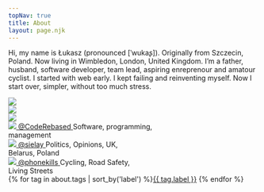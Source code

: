 ```yaml
---
topNav: true
title: About
layout: page.njk
---
```


Hi, my name is Łukasz (pronounced [ˈwukaʂ]). Originally from Szczecin, Poland. Now living in Wimbledon, London, United Kingdom. I’m a father, husband, software developer, team lead, aspiring enreprenour and amatour cyclist. I started with web early. I kept failing and reinventing myself. Now I start over, simpler, without too much stress.

<div class="flex w-full mt-8 mb-8">
    <div class="flex-1 text-center">
        <a href="https://www.linkedin.com/in/sielay/" target="_blank"><img class="w-12 h-12 inline-block" src="/icons/linkedin.svg"/></a>
    </div>
    <div class="flex-1 text-center">
        <a href="https://github.com/sielay" target="_blank"><img class="w-12 h-12 inline-block" src="/icons/github.svg"/></a>
    </div>
    <div class="flex-1 text-center">
        <a href="https://instagram.com/sielay" target="_blank"><img class="w-12 h-12 inline-block" src="/icons/instagram.svg"/></a>
    </div>
</div>


<div class="flex w-full mt-12 mb-8">
    <div class="flex-1 text-center">        
        <a href="https://twitter.com/CodeRebased" target="_blank">
            <img class="w-12 h-12 inline-block" src="/icons/twitter.svg"/>
            <span class="block text-center text-sm">@CodeRebased</span>
        </a>
        <span class="block text-center text-xs">Software, programming,<br/> management</span>
    </div>
    <div class="flex-1 text-center">       
        <a href="https://twitter.com/sielay" target="_blank">
            <img class="w-12 h-12 inline-block" src="/icons/twitter.svg"/>
            <span class="block text-center text-sm">@sielay</span>
        </a>
         <span class="block text-center text-xs">Politics, Opinions, UK, <br/> Belarus, Poland</span>
    </div>
    <div class="flex-1 text-center">        
        <a href="https://twitter.com/phonekills" target="_blank">
            <img class="w-12 h-12 inline-block" src="/icons/twitter.svg"/>
            <span class="block text-center text-sm">@phonekills</span>
        </a>
        <span class="block text-center text-xs">Cycling, Road Safety,<br/>  Living Streets</span>
    </div>
</div>

<div>{% for tag in about.tags | sort_by('label') %}<a class="text-gray-600 text-sm mr-1 mb-1" href="{{ tag.link }}">{{ tag.label }}</a> {% endfor %}</diuv>
